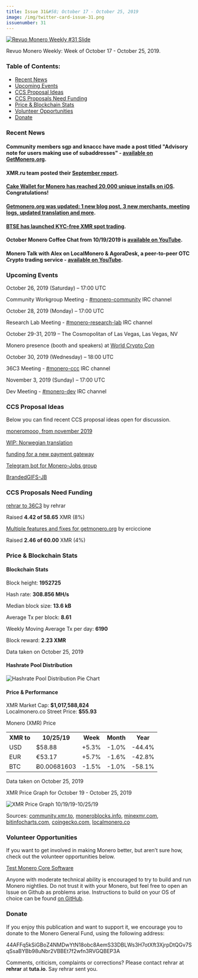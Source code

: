 ```yaml
---
title: Issue 31&#58; October 17 - October 25, 2019
image: /img/twitter-card-issue-31.png
issuenumber: 31
---
```

[<img src="/img/img-issue31.png" alt="Revuo Monero Weekly #31 Slide" class="img-lead">](/issue-31.html)

<p class="text-lead">Revuo Monero Weekly: Week of October 17 - October 25, 2019.</p>
<!--more-->

<h3>Table of Contents:</h3>
<ul class="contents">
    <li><a href="#news">Recent News</a></li>
    <li><a href="#events">Upcoming Events</a></li>
    <li><a href="#ideas">CCS Proposal Ideas</a></li>
    <li><a href="#proposals">CCS Proposals Need Funding</a></li>
    <li><a href="#stats">Price & Blockchain Stats</a></li>
    <li><a href="#volunteer">Volunteer Opportunities</a></li>
    <li><a href="#donate">Donate</a></li>
</ul>

<h3 id="news">Recent News</h3>

<div class="newsbyte">
    <h4>Community members sgp and knaccc have made a post titled "Advisory note for users making use of subaddresses" - <a href="https://web.getmonero.org/2019/10/18/subaddress-janus.html" target="_blank">available on GetMonero.org</a>.
    </h4>
</div>

<div class="newsbyte">
    <h4>XMR.ru team posted their <a href="https://www.reddit.com/r/Monero/comments/dk1qvj/xmrrureport_september/" target="_blank">September report</a>.
    </h4>
</div>

<div class="newsbyte">
    <h4><a href="https://twitter.com/CakewalletXMR/status/1185686813010210822" target="_blank">Cake Wallet for Monero has reached 20,000 unique installs on iOS</a>. Congratulations!
    </h4>
</div>

<div class="newsbyte">
    <h4><a href="https://www.reddit.com/r/Monero/comments/dme2zo/getmoneroorg_updated_1_new_blog_post_3_new/" target="_blank">Getmonero.org was updated: 1 new blog post, 3 new merchants, meeting logs, updated translation and more</a>.
    </h4>
</div>

<div class="newsbyte">
    <h4><a href="https://twitter.com/btsecom/status/1186344898640916480" target="_blank">BTSE has launched KYC-free XMR spot trading</a>.
    </h4>
</div>

<div class="newsbyte">
    <h4>October Monero Coffee Chat from 10/19/2019 is <a href="https://youtu.be/ofHURcDHpyo" target="_blank">available on YouTube</a>.
    </h4>
</div>

<div class="newsbyte">
    <h4>Monero Talk with Alex on LocalMonero & AgoraDesk, a peer-to-peer OTC Crypto trading service - <a href="https://youtu.be/VuCdBIZcHiE" target="_blank">available on YouTube</a>.
    </h4>
</div>

<h3 id="events">Upcoming Events</h3>

<div class="event">
    <p class="date" markdown="1">October 26, 2019 (Saturday) – 17:00 UTC</p>
    <p markdown="1">Community Workgroup Meeting - <a href="irc://chat.freenode.net/#monero-community" target="_blank">#monero-community</a> IRC channel</p>
</div>

<div class="event">
    <p class="date" markdown="1">October 28, 2019 (Monday) – 17:00 UTC</p>
    <p markdown="1">Research Lab Meeting - <a href="irc://chat.freenode.net/#monero-research-lab" target="_blank">#monero-research-lab</a> IRC channel</p>
</div>

<div class="event">
    <p class="date" markdown="1">October 29-31, 2019 – The Cosmopolitan of Las Vegas, Las Vegas, NV</p>
    <p markdown="1">Monero presence (booth and speakers) at <a href="https://worldcryptocon.com/" target="_blank">World Crypto Con</a></p>
</div>

<div class="event">
    <p class="date" markdown="1">October 30, 2019 (Wednesday) – 18:00 UTC</p>
    <p markdown="1">36C3 Meeting - <a href="irc://chat.freenode.net/#monero-ccc" target="_blank">#monero-ccc</a> IRC channel</p>
</div>

<div class="event">
    <p class="date" markdown="1">November 3, 2019 (Sunday) – 17:00 UTC</p>
    <p markdown="1">Dev Meeting - <a href="irc://chat.freenode.net/#monero-dev" target="_blank">#monero-dev</a> IRC channel</p>
</div>

<h3 id="ideas">CCS Proposal Ideas</h3>

<p>Below you can find recent CCS proposal ideas open for discussion.</p>

<div class="proposal">
<p><a href="https://repo.getmonero.org/monero-project/ccs-proposals/merge_requests/103" target="_blank">moneromooo, from november 2019</a></p>
</div>

<div class="proposal">
<p><a href="https://repo.getmonero.org/monero-project/ccs-proposals/merge_requests/102" target="_blank">WIP: Norwegian translation</a></p>
</div>

<div class="proposal">
<p><a href="https://repo.getmonero.org/monero-project/ccs-proposals/merge_requests/97" target="_blank">funding for a new payment gateway</a></p>
</div>

<div class="proposal">
<p><a href="https://repo.getmonero.org/monero-project/ccs-proposals/merge_requests/91" target="_blank">Telegram bot for Monero-Jobs group</a></p>
</div>

<div class="proposal">
<p><a href="https://repo.getmonero.org/monero-project/ccs-proposals/merge_requests/88" target="_blank">BrandedGIFS-JB</a></p>
</div>

<h3 id="proposals">CCS Proposals Need Funding</h3>

<div class="proposal">
    <p><a href="https://ccs.getmonero.org/proposals/rehrar-36c3-expenses.html" target="_blank">rehrar to 36C3</a> by rehrar</p>
    <p>Raised <b>4.42 of 58.65</b> XMR (8%)</p>
</div>

<div class="proposal">
    <p><a href="https://ccs.getmonero.org/proposals/ErCiccione-weblate.html" target="_blank">Multiple features and fixes for getmonero.org</a> by erciccione</p>
    <p>Raised <b>2.46 of 60.00</b> XMR (4%)</p>
</div>

<h3 id="stats">Price & Blockchain Stats</h3>

<h4 class="stat">Blockchain Stats</h4>

<div class="bcstats">
    <p>Block height: <b>1952725</b></p>
    <p>Hash rate: <b>308.856 MH/s</b></p>
    <p>Median block size: <b>13.6 kB</b></p>
    <p>Average Tx per block: <b>8.61</b></p>
    <p>Weekly Moving Average Tx per day: <b>6190</b></p>
    <p>Block reward: <b>2.23 XMR</b></p>
</div>
<p class="note">Data taken on October 25, 2019</p>

<h4 class="stat">Hashrate Pool Distribution</h4>
<p><img src="/img/hashrate-pool-distribution-1025.png" alt="Hashrate Pool Distribution Pie Chart"/></p>

<h4 class="stat">Price & Performance</h4>

<div class="price-intro">XMR Market Cap: <b>$1,017,588,824</b><br>Localmonero.co Street Price: <b>$55.93</b></div>

<p class="table-title">Monero (XMR) Price</p>
<table class="price-table">
  <tr class="row1">
    <th>XMR to</th>
    <th>10/25/19</th>
    <th>Week</th>
    <th>Month</th>
    <th>Year</th>
  </tr>
  <tr>
    <td data-th="XMR to">USD</td>
    <td data-th="10/25/19">$58.88</td>
    <td data-th="Week" class="green">+5.3%</td>
    <td data-th="Month" class="red">-1.0%</td>
    <td data-th="Year" class="red">-44.4%</td>
  </tr>
  <tr class="row3">
    <td data-th="XMR to">EUR</td>
    <td data-th="10/25/19">€53.17</td>
    <td data-th="Week" class="green">+5.7%</td>
    <td data-th="Month" class="red">-1.6%</td>
    <td data-th="Year" class="red">-42.8%</td>
  </tr>
  <tr>
    <td data-th="XMR to">BTC</td>
    <td data-th="10/25/19">Ƀ0.00681603</td>
    <td data-th="Week" class="red">-1.5%</td>
    <td data-th="Month" class="red">-1.0%</td>
    <td data-th="Year" class="red">-58.1%</td>
  </tr>
</table>
<p class="note">Data taken on October 25, 2019</p>

<p class="table-title">XMR Price Graph for October 19 - October 25, 2019</p>

![XMR Price Graph 10/19/19-10/25/19](/img/weekly-chart-1025.png "XMR Price Graph 10/19/19-10/25/19") 

Sources: <a href="https://community.xmr.to/explorer/mainnet/" target="_blank">community.xmr.to</a>, <a href="https://moneroblocks.info/stats/transaction-stats" target="_blank">moneroblocks.info</a>, <a href="https://minexmr.com/pools.html" target="_blank">minexmr.com</a>, <a href="https://bitinfocharts.com/monero/" target="_blank">bitinfocharts.com</a>, <a href="https://www.coingecko.com/" target="_blank">coingecko.com</a>, <a href="https://localmonero.co/" target="_blank">localmonero.co</a>

<h3 id="volunteer">Volunteer Opportunities</h3>

<p>If you want to get involved in making Monero better, but aren’t sure how, check out the volunteer opportunities below.</p>

<div class="newsbyte">
    <p class="date"><a href="https://github.com/monero-project/monero" target="_blank">Test Monero Core Software</a></p>
    <p>Anyone with moderate technical ability is encouraged to try to build and run Monero nightlies. Do not trust it with your Monero, but feel free to open an Issue on Github as problems arise. Instructions to build on your OS of choice can be found <a href="https://github.com/monero-project/monero#compiling-monero-from-source" target="_blank">on GitHub</a>. </p>
</div>

<h3 id="donate">Donate</h3>

<p markdown="1">If you enjoy this publication and want to support it, we encourage you to donate to the Monero General Fund, using the following address:</p>

<p class="address" markdown="1">44AFFq5kSiGBoZ4NMDwYtN18obc8AemS33DBLWs3H7otXft3XjrpDtQGv7SqSsaBYBb98uNbr2VBBEt7f2wfn3RVGQBEP3A</p>

<!--p><a href="monero:44AFFq5kSiGBoZ4NMDwYtN18obc8AemS33DBLWs3H7otXft3XjrpDtQGv7SqSsaBYBb98uNbr2VBBEt7f2wfn3RVGQBEP3A" class="qr"><img src="/img/donate-monero.png"></a></p-->

Comments, criticism, complaints or corrections? Please contact rehrar at **rehrar** at **tuta.io**. Say rehrar sent you.